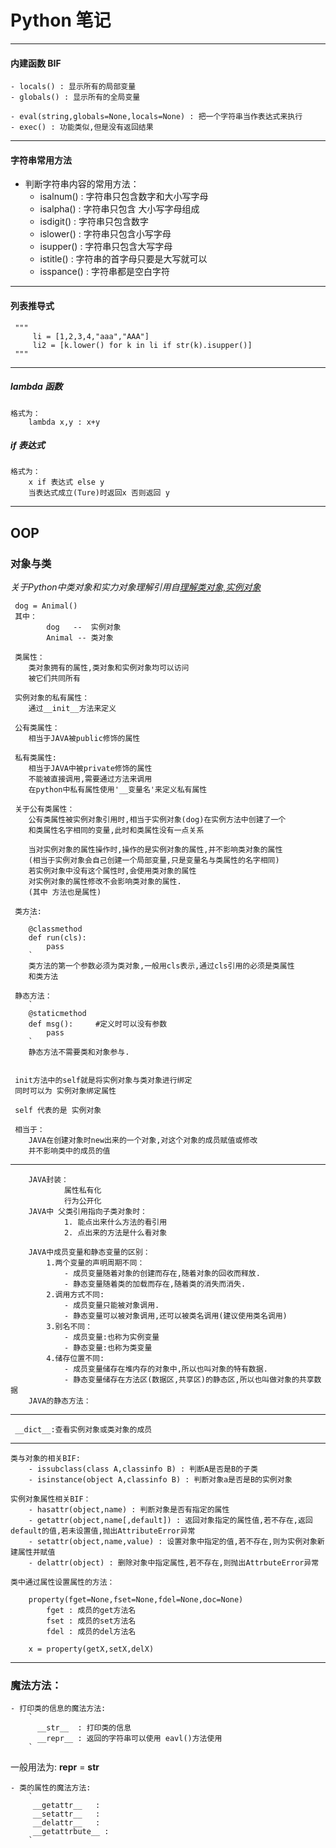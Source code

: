 # Python 笔记
****

#### 内建函数 BIF

    - locals() : 显示所有的局部变量
    - globals() : 显示所有的全局变量
    
    - eval(string,globals=None,locals=None) : 把一个字符串当作表达式来执行
    - exec() : 功能类似,但是没有返回结果
     
---
#### 字符串常用方法
   - 判断字符串内容的常用方法：
      - isalnum()  : 字符串只包含数字和大小写字母
      - isalpha()  : 字符串只包含 大小写字母组成
      - isdigit()  : 字符串只包含数字
      - islower()  : 字符串只包含小写字母
      - isupper()  : 字符串只包含大写字母
      - istitle()  : 字符串的首字母只要是大写就可以
      - isspance() : 字符串都是空白字符

---
#### 列表推导式
     """
         li = [1,2,3,4,"aaa","AAA"]
         li2 = [k.lower() for k in li if str(k).isupper()]
     """
    
---
##### lambda 函数
    格式为：
        lambda x,y : x+y
    
##### if 表达式
    格式为：
        x if 表达式 else y
        当表达式成立(Ture)时返回x 否则返回 y

---
## OOP

### 对象与类

*关于Python中类对象和实力对象理解引用自[理解类对象,实例对象](https://www.cnblogs.com/wf-skylark/p/9009770.html)*
      
     dog = Animal()
     其中：
            dog   --  实例对象
            Animal -- 类对象
    
     类属性：
        类对象拥有的属性,类对象和实例对象均可以访问
        被它们共同所有
     
     实例对象的私有属性：
        通过__init__方法来定义
     
     公有类属性：
        相当于JAVA被public修饰的属性
        
     私有类属性:
        相当于JAVA中被private修饰的属性
        不能被直接调用,需要通过方法来调用
        在python中私有属性使用'__变量名'来定义私有属性
        
     关于公有类属性：
        公有类属性被实例对象引用时,相当于实例对象(dog)在实例方法中创建了一个
        和类属性名字相同的变量,此时和类属性没有一点关系
     
        当对实例对象的属性操作时,操作的是实例对象的属性,并不影响类对象的属性
        (相当于实例对象会自己创建一个局部变量,只是变量名与类属性的名字相同)
        若实例对象中没有这个属性时,会使用类对象的属性
        对实例对象的属性修改不会影响类对象的属性.
        (其中 方法也是属性)
     
     类方法: 
        `
        @classmethod
        def run(cls):
            pass
        `
        类方法的第一个参数必须为类对象,一般用cls表示,通过cls引用的必须是类属性
        和类方法
        
     静态方法：
        `
        @staticmethod
        def msg():     #定义时可以没有参数
            pass
        `
        静态方法不需要类和对象参与.

     
     init方法中的self就是将实例对象与类对象进行绑定
     同时可以为 实例对象绑定属性
     
     self 代表的是 实例对象
     
     相当于：
        JAVA在创建对象时new出来的一个对象,对这个对象的成员赋值或修改
        并不影响类中的成员的值
---        
        JAVA封装：
                属性私有化
                行为公开化
        JAVA中 父类引用指向子类对象时：
                1. 能点出来什么方法的看引用
                2. 点出来的方法是什么看对象
                
        JAVA中成员变量和静态变量的区别：
            1.两个变量的声明周期不同：
                - 成员变量随着对象的创建而存在,随着对象的回收而释放.
                - 静态变量随着类的加载而存在,随着类的消失而消失.
            2.调用方式不同:
                - 成员变量只能被对象调用.
                - 静态变量可以被对象调用,还可以被类名调用(建议使用类名调用)
            3.别名不同：
                - 成员变量:也称为实例变量
                - 静态变量:也称为类变量
            4.储存位置不同:
                - 成员变量储存在堆内存的对象中,所以也叫对象的特有数据.
                - 静态变量储存在方法区(数据区,共享区)的静态区,所以也叫做对象的共享数据
        JAVA的静态方法：
            
---
     
     __dict__:查看实例对象或类对象的成员
     
---
    类与对象的相关BIF:
        - issubclass(class A,classinfo B) : 判断A是否是B的子类
        - isinstance(object A,classinfo B) : 判断对象a是否是B的实例对象
    
    实例对象属性相关BIF：
        - hasattr(object,name) : 判断对象是否有指定的属性
        - getattr(object,name[,default]) : 返回对象指定的属性值,若不存在,返回default的值,若未设置值,抛出AttributeError异常
        - setattr(object,name,value) : 设置对象中指定的值,若不存在,则为实例对象新建属性并赋值
        - delattr(object) : 删除对象中指定属性,若不存在,则抛出AttrbuteError异常 
    
    类中通过属性设置属性的方法：
    
        property(fget=None,fset=None,fdel=None,doc=None)
            fget : 成员的get方法名
            fset : 成员的set方法名
            fdel : 成员的del方法名
            
        x = property(getX,setX,delX)
---         
### 魔法方法：
    - 打印类的信息的魔法方法:
        `
          __str__  : 打印类的信息 
          __repr__ : 返回的字符串可以使用 eavl()方法使用
        `
   一般用法为: __repr__ = __str__
   
    - 类的属性的魔法方法: 
        `
         __getattr__   : 
         __setattr__   :
         __delattr__   :
         __getattrbute__ :
        `


